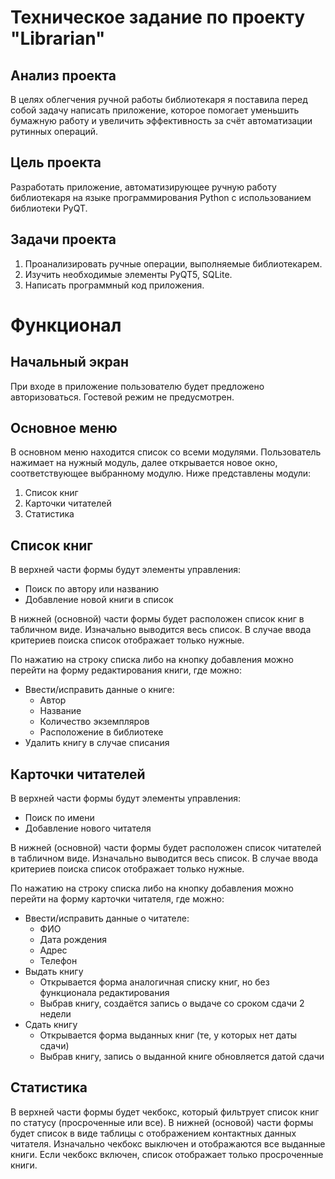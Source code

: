 # Техническое задание по проекту "Librarian"

## Анализ проекта

В целях облегчения ручной работы библиотекаря я поставила перед собой задачу написать приложение, которое помогает уменьшить бумажную работу и увеличить эффективность за счёт автоматизации рутинных операций.

## Цель проекта

Разработать приложение, автоматизирующее ручную работу библиотекаря на языке программирования Python с использованием библиотеки PyQT.

## Задачи проекта

1. Проанализировать ручные операции, выполняемые библиотекарем.
2. Изучить необходимые элементы PyQT5, SQLite.
3. Написать программный код приложения.

# Функционал

## Начальный экран

При входе в приложение пользователю будет предложено авторизоваться. Гостевой режим не предусмотрен.

## Основное меню

В основном меню находится список со всеми модулями. Пользователь нажимает на нужный модуль, далее открывается новое окно, соответствующее выбранному модулю. Ниже представлены модули:
1. Список книг
2. Карточки читателей
3. Статистика

## Список книг

В верхней части формы будут элементы управления:
* Поиск по автору или названию
* Добавление новой книги в список

В нижней (основной) части формы будет расположен список книг в табличном виде. Изначально выводится весь список. В случае ввода критериев поиска список отображает только нужные.

По нажатию на строку списка либо на кнопку добавления можно перейти на форму редактирования книги, где можно:
* Ввести/исправить данные о книге:
  * Автор
  * Название
  * Количество экземпляров
  * Расположение в библиотеке
* Удалить книгу в случае списания

## Карточки читателей

В верхней части формы будут элементы управления:
* Поиск по имени
* Добавление нового читателя

В нижней (основной) части формы будет расположен список читателей в табличном виде.
Изначально выводится весь список. В случае ввода критериев поиска список отображает только нужные.

По нажатию на строку списка либо на кнопку добавления можно перейти на форму карточки читателя, где можно:
* Ввести/исправить данные о читателе:
  * ФИО
  * Дата рождения
  * Адрес
  * Телефон
* Выдать книгу
  * Открывается форма аналогичная списку книг, но без функционала редактирования
  * Выбрав книгу, создаётся запись о выдаче со сроком сдачи 2 недели
* Сдать книгу
  * Открывается форма выданных книг (те, у которых нет даты сдачи)
  * Выбрав книгу, запись о выданной книге обновляется датой сдачи

## Статистика

В верхней части формы будет чекбокс, который фильтрует список книг по статусу (просроченные или все).
В нижней (основой) части формы будет список в виде таблицы с отображением контактных данных читателя.
Изначально чекбокс выключен и отображаются все выданные книги. Если чекбокс включен, список отображает только просроченные книги.
